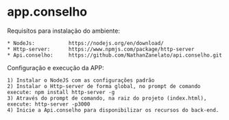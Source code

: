 # app.conselho

Requisítos para instalação do ambiente:

    * NodeJs:           https://nodejs.org/en/download/
    * Http-server:      https://www.npmjs.com/package/http-server
    * Api.conselho:     https://github.com/NathanZanelato/api.conselho.git

Configuração e execução da APP:

    1) Instalar o NodeJS com as configurações padrão
    2) Instalar o Http-server de forma global, no prompt de comando execute: npm install http-server -g
    3) Através do prompt de comando, na raiz do projeto (index.html), execute: http-server -p3000
    4) Inicie a Api.conselho para disponibilizar os recursos do back-end.
